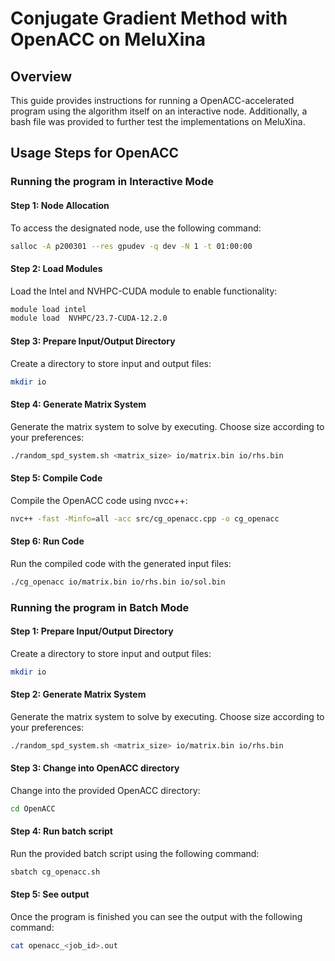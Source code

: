 # Conjugate Gradient Method with OpenACC on MeluXina

## Overview
This guide provides instructions for running a OpenACC-accelerated program using the algorithm itself on an interactive node.
Additionally, a bash file was provided to further test the implementations on MeluXina.

## Usage Steps for OpenACC

### Running the program in Interactive Mode

#### Step 1: Node Allocation
To access the designated node, use the following command:

```bash
salloc -A p200301 --res gpudev -q dev -N 1 -t 01:00:00
```

#### Step 2: Load Modules
Load the Intel and NVHPC-CUDA module to enable functionality:

```bash
module load intel
module load  NVHPC/23.7-CUDA-12.2.0
```

#### Step 3: Prepare Input/Output Directory
Create a directory to store input and output files:

```bash
mkdir io
```

#### Step 4: Generate Matrix System
Generate the matrix system to solve by executing.
Choose size according to your preferences:

```bash
./random_spd_system.sh <matrix_size> io/matrix.bin io/rhs.bin
```

#### Step 5: Compile Code
Compile the OpenACC code using nvcc++:

```bash
nvc++ -fast -Minfo=all -acc src/cg_openacc.cpp -o cg_openacc
```

#### Step 6: Run Code
Run the compiled code with the generated input files:

```bash
./cg_openacc io/matrix.bin io/rhs.bin io/sol.bin
```

### Running the program in Batch Mode

#### Step 1: Prepare Input/Output Directory
Create a directory to store input and output files:

```bash
mkdir io
```

#### Step 2: Generate Matrix System
Generate the matrix system to solve by executing.
Choose size according to your preferences:

```bash
./random_spd_system.sh <matrix_size> io/matrix.bin io/rhs.bin
```

#### Step 3: Change into OpenACC directory
Change into the provided OpenACC directory:

```bash
cd OpenACC
```

#### Step 4: Run batch script
Run the provided batch script using the following command:

```bash
sbatch cg_openacc.sh
```

#### Step 5: See output
Once the program is finished you can see the output with the following command:

```bash
cat openacc_<job_id>.out
```